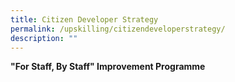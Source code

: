 ```yaml
---
title: Citizen Developer Strategy
permalink: /upskilling/citizendeveloperstrategy/
description: ""
---
```

**"For Staff, By Staff" Improvement Programme**

